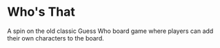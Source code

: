 # Who's That
A spin on the old classic Guess Who board game where players can add their own characters to the board.